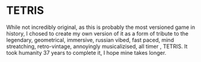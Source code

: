 # TETRIS

While not incredibly original, as this is probably the most versioned game in history, I chosed to create my own version of it as a form of tribute to the legendary, geometrical, immersive, russian vibed, fast paced, mind streatching, retro-vintage, annoyingly musicalizised, all timer , TETRIS.
It took humanity 37 years to complete it, I hope mine takes longer.